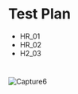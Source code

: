 # Test Plan
- HR_01
- HR_02
- H2_03
# 
![Capture6](https://user-images.githubusercontent.com/82215129/153584657-551c9374-3812-4aac-9a31-6e596d6c9012.PNG)
